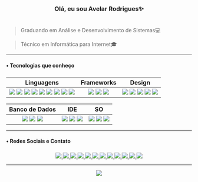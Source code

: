 <h3 align="center">Olá, eu sou Avelar Rodrigues✨</h3>

# 

> Graduando em Análise e Desenvolvimento de Sistemas💻

> Técnico em Informática para Internet🎓

----

<h4>  •  Tecnologias que conheço</h4>

###

|      Linguagens      |      Frameworks      |      Design      |
|:-------------------:|:--------------------:|:-----------------:|
|<div align="center"> <img src="https://img.shields.io/badge/JavaScript-323330?style=for-the-badge&logo=javascript&logoColor=F7DF1E"> <img src="https://img.shields.io/badge/C-00599C?style=for-the-badge&logo=c&logoColor=white"> <img src="https://img.shields.io/badge/CSS3-1572B6?style=for-the-badge&logo=css3&logoColor=white"> <img src="https://img.shields.io/badge/HTML5-E34F26?style=for-the-badge&logo=html5&logoColor=white"> <img src="https://img.shields.io/badge/json-5E5C5C?style=for-the-badge&logo=json&logoColor=white"> <img src="https://img.shields.io/badge/Python-FFD43B?style=for-the-badge&logo=python&logoColor=blue"> <img src="https://img.shields.io/badge/java-%23ED8B00.svg?style=for-the-badge&logo=openjdk&logoColor=white"> <img src="https://img.shields.io/badge/Ruby-CC342D?style=for-the-badge&logo=ruby&logoColor=white"> <img src="https://img.shields.io/badge/TypeScript-007ACC?style=for-the-badge&logo=typescript&logoColor=white"> </div>|<div align="center"> <img src="https://img.shields.io/badge/Bootstrap-563D7C?style=for-the-badge&logo=bootstrap&logoColor=white"> <img src="https://img.shields.io/badge/Django-092E20?style=for-the-badge&logo=django&logoColor=green"> <img src="https://img.shields.io/badge/Ruby_on_Rails-CC0000?style=for-the-badge&logo=ruby-on-rails&logoColor=white"> </div>|<div align="center"> <img src="https://img.shields.io/badge/Adobe%20Photoshop-31A8FF?style=for-the-badge&logo=Adobe%20Photoshop&logoColor=black"> <img src="https://img.shields.io/badge/Figma-F24E1E?style=for-the-badge&logo=figma&logoColor=white"> <img src="https://img.shields.io/badge/Adobe%20Premiere-9999FF?style=for-the-badge&logo=Adobe%20Premiere%20Pro&logoColor=white"> <img src="https://img.shields.io/badge/Adobe%20Illustrator-FF9A00?style=for-the-badge&logo=adobe%20illustrator&logoColor=white"> <img src="https://img.shields.io/badge/Canva-%2300C4CC.svg?&style=for-the-badge&logo=Canva&logoColor=white"> </div>|

|      Banco de Dados      |      IDE      |      SO      |
|:-------------------:|:--------------:|:------------:|
|<div align="center"> <img src="https://img.shields.io/badge/MySQL-005C84?style=for-the-badge&logo=mysql&logoColor=white"> <img src="https://img.shields.io/badge/Sqlite-003B57?style=for-the-badge&logo=sqlite&logoColor=white"> <img src="https://img.shields.io/badge/PostgreSQL-316192?style=for-the-badge&logo=postgresql&logoColor=white"> </div>|<div align="center"> <img src="https://img.shields.io/badge/VSCode-0078D4?style=for-the-badge&logo=visual%20studio%20code&logoColor=white"> <img src="https://img.shields.io/badge/replit-667881?style=for-the-badge&logo=replit&logoColor=white"> <img src="https://img.shields.io/badge/IntelliJ_IDEA-000000.svg?style=for-the-badge&logo=intellij-idea&logoColor=white"> </div>|<div align="center"> <img src="https://img.shields.io/badge/Android-3DDC84?style=for-the-badge&logo=android&logoColor=white"> <img src="https://img.shields.io/badge/Linux-FCC624?style=for-the-badge&logo=linux&logoColor=black"> <img src="https://img.shields.io/badge/Windows-0078D6?style=for-the-badge&logo=windows&logoColor=white"> </div>|

----

<h4>  •  Redes Sociais e Contato</h4>

###

<div align="center">
  <a href="https://www.behance.net/avelarrodrigues1">
    <img src="https://img.shields.io/badge/-Behance-blue?style=for-the-badge&logo=behance&logoColor=white">
  </a>
  <a href="https://twitter.com/avelandooo">
    <img src="https://img.shields.io/badge/X-000000?style=for-the-badge&logo=x&logoColor=white">
  </a>
  <a href="https://www.facebook.com/avelar.rodrigues.921/">
    <img src="https://img.shields.io/badge/Facebook-1877F2?style=for-the-badge&logo=facebook&logoColor=white">
  </a>
  <a href="https://www.instagram.com/avelando/">
    <img src="https://img.shields.io/badge/Instagram-E4405F?style=for-the-badge&logo=instagram&logoColor=white">
  </a>
  <a href="https://www.tiktok.com/@aavelando">
    <img src="https://img.shields.io/badge/TikTok-000000?style=for-the-badge&logo=tiktok&logoColor=white">
  </a>
  <a href="https://www.linkedin.com/in/avelar-rodrigues-15568a1b1/">
    <img src="https://img.shields.io/badge/LinkedIn-0077B5?style=for-the-badge&logo=linkedin&logoColor=white">
  </a>
  <a href="https://orcid.org/0009-0008-7433-8262">
    <img src="https://img.shields.io/badge/ORCID-A6CE39?style=for-the-badge&logo=orcid&logoColor=white">
  </a>
  <a href="https://www.threads.net/@avelando">
    <img src="https://img.shields.io/badge/Threads-000000?style=for-the-badge&logo=Threads&logoColor=white">
  </a>
  <a href="https://mail.google.com/mail/?view=cm&fs=1&to=avelarrodrigues89@gmail.com">
    <img src="https://img.shields.io/badge/Gmail-D14836?style=for-the-badge&logo=gmail&logoColor=white">
  </a>
  <a href="https://t.me/avelandoo">
    <img src="https://img.shields.io/badge/Telegram-2CA5E0?style=for-the-badge&logo=telegram&logoColor=white">
  </a>
  <a href="https://discord.com/channels/@me/1103440684406538360">
    <img src="https://img.shields.io/badge/Discord-%235865F2.svg?style=for-the-badge&logo=discord&logoColor=white">
  </a>
  <a href="https://br.pinterest.com/avelarrodrigues89/">
    <img src="https://img.shields.io/badge/Pinterest-%23E60023.svg?style=for-the-badge&logo=Pinterest&logoColor=white">
  </a>
</div>


---

<!--wakatime-->
<!--START_SECTION:waka-->
<div align="center">
  <a href="https://wakatime.com/@018c2dbd-9df6-4c10-8022-11d7d9da4824">
    <img src="https://wakatime.com/badge/user/018c2dbd-9df6-4c10-8022-11d7d9da4824.svg">
  </a>
</div>
<!--END_SECTION:waka-->

